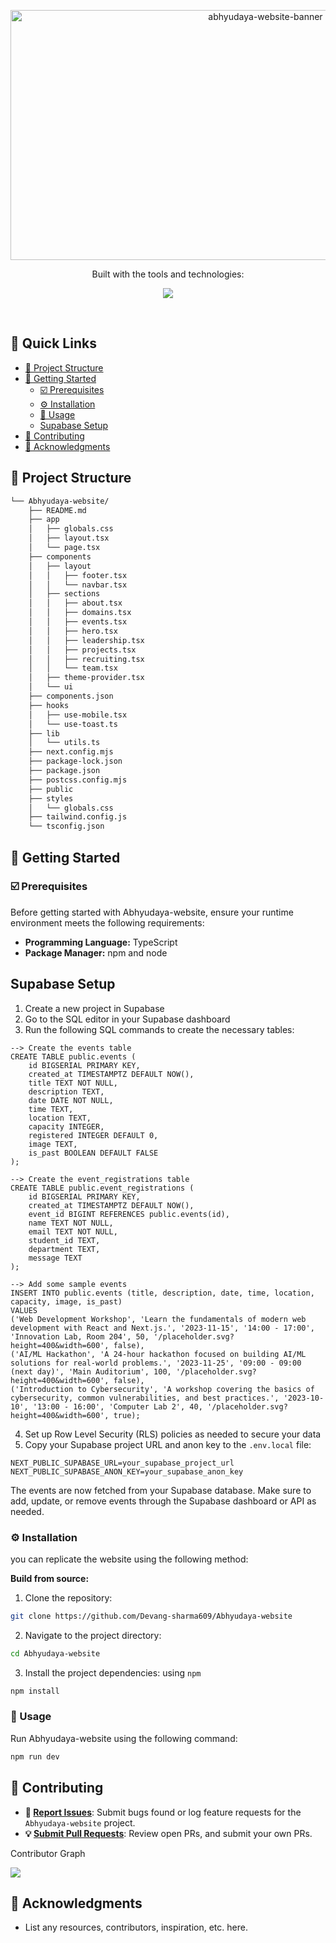 <p align="center">
	<img src="https://github.com/user-attachments/assets/f0c909be-accc-43b5-9b7a-e14d6b8dc1c8" alt="abhyudaya-website-banner" width="800" height="400">
</p>
<p align="center">
	<!-- Shields.io badges disabled, using skill icons. --></p>
<p align="center">Built with the tools and technologies:</p>
<p align="center">
		<img src="https://skillicons.dev/icons?i=nextjs,ts,supabase,vercel">
    </p>
<br>

## 🔗 Quick Links

- [📁 Project Structure](#-project-structure)
- [🚀 Getting Started](#-getting-started)
  - [☑️ Prerequisites](#%EF%B8%8F-prerequisites)
  - [⚙️ Installation](#%EF%B8%8F-installation)
  - [🤖 Usage](#-usage)
  - [Supabase Setup](#supabase-setup)
- [🔰 Contributing](#-contributing)
- [🙌 Acknowledgments](#-acknowledgments)

## 📁 Project Structure

```sh
└── Abhyudaya-website/
    ├── README.md
    ├── app
    │   ├── globals.css
    │   ├── layout.tsx
    │   └── page.tsx
    ├── components
    │   ├── layout
    │   │   ├── footer.tsx
    │   │   └── navbar.tsx
    │   ├── sections
    │   │   ├── about.tsx
    │   │   ├── domains.tsx
    │   │   ├── events.tsx
    │   │   ├── hero.tsx
    │   │   ├── leadership.tsx
    │   │   ├── projects.tsx
    │   │   ├── recruiting.tsx
    │   │   └── team.tsx
    │   ├── theme-provider.tsx
    │   └── ui
    ├── components.json
    ├── hooks
    │   ├── use-mobile.tsx
    │   └── use-toast.ts
    ├── lib
    │   └── utils.ts
    ├── next.config.mjs
    ├── package-lock.json
    ├── package.json
    ├── postcss.config.mjs
    ├── public
    ├── styles
    │   └── globals.css
    ├── tailwind.config.js
    └── tsconfig.json
```

## 🚀 Getting Started

### ☑️ Prerequisites

Before getting started with Abhyudaya-website, ensure your runtime environment meets the following requirements:

- **Programming Language:** TypeScript
- **Package Manager:** npm and node

## Supabase Setup

1. Create a new project in Supabase
2. Go to the SQL editor in your Supabase dashboard
3. Run the following SQL commands to create the necessary tables:

```
--> Create the events table
CREATE TABLE public.events (
    id BIGSERIAL PRIMARY KEY,
    created_at TIMESTAMPTZ DEFAULT NOW(),
    title TEXT NOT NULL,
    description TEXT,
    date DATE NOT NULL,
    time TEXT,
    location TEXT,
    capacity INTEGER,
    registered INTEGER DEFAULT 0,
    image TEXT,
    is_past BOOLEAN DEFAULT FALSE
);

--> Create the event_registrations table
CREATE TABLE public.event_registrations (
    id BIGSERIAL PRIMARY KEY,
    created_at TIMESTAMPTZ DEFAULT NOW(),
    event_id BIGINT REFERENCES public.events(id),
    name TEXT NOT NULL,
    email TEXT NOT NULL,
    student_id TEXT,
    department TEXT,
    message TEXT
);

--> Add some sample events
INSERT INTO public.events (title, description, date, time, location, capacity, image, is_past)
VALUES
('Web Development Workshop', 'Learn the fundamentals of modern web development with React and Next.js.', '2023-11-15', '14:00 - 17:00', 'Innovation Lab, Room 204', 50, '/placeholder.svg?height=400&width=600', false),
('AI/ML Hackathon', 'A 24-hour hackathon focused on building AI/ML solutions for real-world problems.', '2023-11-25', '09:00 - 09:00 (next day)', 'Main Auditorium', 100, '/placeholder.svg?height=400&width=600', false),
('Introduction to Cybersecurity', 'A workshop covering the basics of cybersecurity, common vulnerabilities, and best practices.', '2023-10-10', '13:00 - 16:00', 'Computer Lab 2', 40, '/placeholder.svg?height=400&width=600', true);
```

4. Set up Row Level Security (RLS) policies as needed to secure your data
5. Copy your Supabase project URL and anon key to the `.env.local` file:

```
NEXT_PUBLIC_SUPABASE_URL=your_supabase_project_url
NEXT_PUBLIC_SUPABASE_ANON_KEY=your_supabase_anon_key
```

The events are now fetched from your Supabase database. Make sure to add, update, or remove events through the Supabase dashboard or API as needed.

### ⚙️ Installation

you can replicate the website using the following method:

**Build from source:**

1. Clone the repository:

```sh
git clone https://github.com/Devang-sharma609/Abhyudaya-website
```

2. Navigate to the project directory:

```sh
cd Abhyudaya-website
```

3. Install the project dependencies: using `npm`
```sh
npm install
```

### 🤖 Usage

Run Abhyudaya-website using the following command:
```sh
npm run dev
```

## 🔰 Contributing
- **🐛 [Report Issues](https://github.com/Devang-sharma609/Abhyudaya-website/issues)**: Submit bugs found or log feature requests for the `Abhyudaya-website` project.
- **💡 [Submit Pull Requests](https://github.com/Devang-sharma609/Abhyudaya-website/blob/main/CONTRIBUTING.md)**: Review open PRs, and submit your own PRs.

<p>Contributor Graph</p>
<p align="left">
   <a href="https://github.com{/Devang-sharma609/Abhyudaya-website/}graphs/contributors">
      <img src="https://contrib.rocks/image?repo=Devang-sharma609/Abhyudaya-website">
   </a>
</p>
</details>

## 🙌 Acknowledgments

- List any resources, contributors, inspiration, etc. here.
